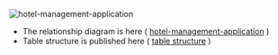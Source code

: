![hotel-management-application](https://github.com/Ansu-s/hotel-management-application/assets/130679461/deae38b6-b426-41f8-a872-e9f5f67c671d)

- The relationship diagram is here ( [hotel-management-application](https://dbdocs.io/babyryzen3/hotel-management-application?schema=public&view=relationships&table=user) )
- Table structure is published here ( [table structure](https://dbdocs.io/babyryzen3/hotel-management-application?schema=public&view=table_structure) )
